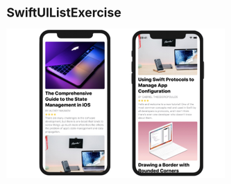 # SwiftUIListExercise

<img src="https://github.com/obadasemary/SwiftUIListExercise/blob/main/swiftui-list-13.jpg" alt="HTML5 Icon">
